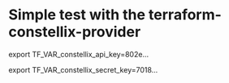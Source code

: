 # Simple test with the terraform-constellix-provider

export TF_VAR_constellix_api_key=802e... 

export TF_VAR_constellix_secret_key=7018...
